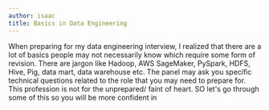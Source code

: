 ```yaml
---
author: isaac
title: Basics in Data Engineering
---
```


When preparing for my data engineering interview, I realized that there are a lot of basics people may not necessarily know which require some form of revision. There are jargon like Hadoop, AWS SageMaker, PySpark, HDFS, Hive, Pig, data mart, data warehouse etc. The panel may ask you specific technical questions related to the role that you may need to prepare for. This profession is not for the unprepared/ faint of heart. SO let's go through some of this so you will be more confident in 